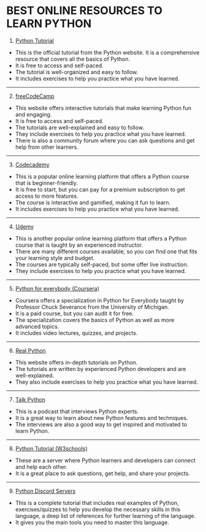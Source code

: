 # BEST ONLINE RESOURCES TO LEARN PYTHON

1. <a href="https://python.org">Python Tutorial</a>

- This is the official tutorial from the Python website. It is a comprehensive resource that covers all the basics of Python.
- It is free to access and self-paced.
- The tutorial is well-organized and easy to follow.
- It includes exercises to help you practice what you have learned.

<hr>

2. <a href="https://freeCodeCamp.org">freeCodeCamp</a>

- This website offers interactive tutorials that make learning Python fun and engaging.
- It is free to access and self-paced.
- The tutorials are well-explained and easy to follow.
- They include exercises to help you practice what you have learned.
- There is also a community forum where you can ask questions and get help from other learners.

<hr>

3. <a href="https://codecademy.com">Codecademy</a>

- This is a popular online learning platform that offers a Python course that is beginner-friendly.
- It is free to start, but you can pay for a premium subscription to get access to more features.
- The course is interactive and gamified, making it fun to learn.
- It includes exercises to help you practice what you have learned.
  
<hr>

4. <a href="https://udemy.com">Udemy</a>

- This is another popular online learning platform that offers a Python course that is taught by an experienced instructor.
- There are many different courses available, so you can find one that fits your learning style and budget.
- The courses are typically self-paced, but some offer live instruction.
- They include exercises to help you practice what you have learned.

<hr>

5. <a href="https://coursera.org/specializations/python">Python for everybody (Coursera)</a>

- Coursera offers a specialization in Python for Everybody taught by Professor Chuck Severance from the University of Michigan.
- It is a paid course, but you can audit it for free.
- The specialization covers the basics of Python as well as more advanced topics.
- It includes video lectures, quizzes, and projects.

<hr>

6. <a href="https://realpython.com">Real Python</a>

- This website offers in-depth tutorials on Python.
- The tutorials are written by experienced Python developers and are well-explained.
- They also include exercises to help you practice what you have learned.

<hr>

7. <a href="https://talkpython.fm/">Talk Python</a>

- This is a podcast that interviews Python experts.
- It is a great way to learn about new Python features and techniques.
- The interviews are also a good way to get inspired and motivated to learn Python.

<hr>

8. <a href="https://w3schools.com/python/">Python Tutorial (W3schools)</a>

- These are a server where Python learners and developers can connect and help each other.
- It is a great place to ask questions, get help, and share your projects.

<hr>

9. <a href="https://scrapeops.io/web-scraping-playbook/best-web-scraping-discord-servers/">Python Discord Servers</a>

- This is a complete tutorial that includes real examples of Python, exercises/quizzes to help you develop the necessary skills in this language, a deep list of references for further learning of the language. 
- It gives you the main tools you need to master this language.
